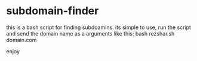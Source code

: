 # subdomain-finder
this is a bash script for finding subdoamins.
its simple to use, run the script and send the domain name as a arguments like this:
bash rezshar.sh domain.com

enjoy
